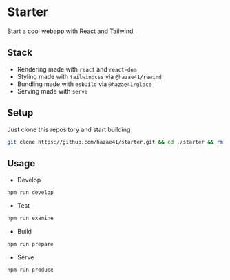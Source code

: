 # Starter

Start a cool webapp with React and Tailwind

## Stack

- Rendering made with `react` and `react-dom`
- Styling made with `tailwindcss` via `@hazae41/rewind`
- Bundling made with `esbuild` via `@hazae41/glace`
- Serving made with `serve`

## Setup

Just clone this repository and start building

```bash
git clone https://github.com/hazae41/starter.git && cd ./starter && rm -rf ./.git && git init
```

## Usage

- Develop

```bash
npm run develop
```

- Test

```bash
npm run examine
```

- Build

```bash
npm run prepare
```

- Serve

```bash
npm run produce
```